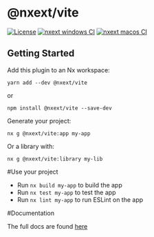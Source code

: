 # @nxext/vite

[![License](https://img.shields.io/npm/l/@nxext/svelte.svg?style=flat-square)]()
[![nxext windows CI](https://github.com/nxext/nx-extensions/workflows/nxext%20windows%20CI/badge.svg)]()
[![nxext macos CI](https://github.com/nxext/nx-extensions/workflows/nxext%20macos%20CI/badge.svg)]()

## Getting Started

Add this plugin to an Nx workspace:

```
yarn add --dev @nxext/vite
```

or

```
npm install @nxext/vite --save-dev
```

Generate your project:

```
nx g @nxext/vite:app my-app
```

Or a library with:

```
nx g @nxext/vite:library my-lib
```

#Use your project

* Run ``nx build my-app`` to build the app
* Run ``nx test my-app`` to test the app
* Run ``nx lint my-app`` to run ESLint on the app

#Documentation

The full docs are found [here](https://nxext.dev/docs/vite/overview)
